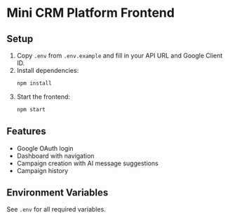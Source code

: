# Mini CRM Platform Frontend

## Setup

1. Copy `.env` from `.env.example` and fill in your API URL and Google Client ID.
2. Install dependencies:
   ```sh
   npm install
   ```
3. Start the frontend:
   ```sh
   npm start
   ```

## Features
- Google OAuth login
- Dashboard with navigation
- Campaign creation with AI message suggestions
- Campaign history

## Environment Variables
See `.env` for all required variables.
